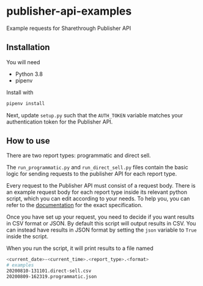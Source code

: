 # publisher-api-examples
Example requests for Sharethrough Publisher API

## Installation

You will need
- Python 3.8
- pipenv

Install with
```bash
pipenv install
```

Next, update `setup.py` such that the `AUTH_TOKEN` variable matches your authentication token for the Publisher API.

## How to use

There are two report types: programmatic and direct sell.
 
The `run_programmatic.py` and `run_direct_sell.py` files contain the basic logic for sending requests to the publisher API for each report type.

Every request to the Publisher API must consist of a request body. There is an example request body for each report type inside its relevant python script, which you can edit according to your needs. To help you, you can refer to the [documentation](https://support.sharethrough.com/hc/en-us/articles/360044449471-Sharethrough-Publisher-API-Documentation) for the exact specification.

Once you have set up your request, you need to decide if you want results in CSV format or JSON. By default this script will output results in CSV. You can instead have results in JSON format by setting the `json` variable to `True` inside the script.

When you run the script, it will print results to a file named
```bash
<current_date>-<current_time>.<report_type>.<format>
# examples
20200810-131101.direct-sell.csv
20200809-162319.programmatic.json
```
